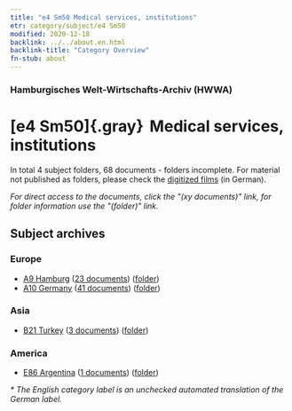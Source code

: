 ```yaml
---
title: "e4 Sm50 Medical services, institutions"
etr: category/subject/e4 Sm50
modified: 2020-12-18
backlink: ../../about.en.html
backlink-title: "Category Overview"
fn-stub: about
---
```


### Hamburgisches Welt-Wirtschafts-Archiv (HWWA)
# [e4 Sm50]{.gray}&#8201; Medical services, institutions&#160; 





In total 4 subject folders, 68 documents - folders incomplete.
For material not published as folders, please check the [digitized films](/film/h1_sh) (in German).

_For direct access to the documents, click the "(xy documents)" link, for folder information use the "(folder)" link._

## Subject archives



### Europe

- [A9 Hamburg](../../../geo/about.en.html#A9) (<a href="https://dfg-viewer.de/show/?tx_dlf[id]=https://pm20.zbw.eu/mets/sh/1409xx/140905/1535xx/153592/public.mets.en.xml" target="_blank">23 documents</a>) ([folder](http://purl.org/pressemappe20/folder/sh/140905,153592))
- [A10 Germany](../../../geo/about.en.html#A10) (<a href="https://dfg-viewer.de/show/?tx_dlf[id]=https://pm20.zbw.eu/mets/sh/1261xx/126128/1535xx/153592/public.mets.en.xml" target="_blank">41 documents</a>) ([folder](http://purl.org/pressemappe20/folder/sh/126128,153592))

### Asia

- [B21 Turkey](../../../geo/about.en.html#B21) (<a href="https://dfg-viewer.de/show/?tx_dlf[id]=https://pm20.zbw.eu/mets/sh/1411xx/141111/1535xx/153592/public.mets.en.xml" target="_blank">3 documents</a>) ([folder](http://purl.org/pressemappe20/folder/sh/141111,153592))

### America

- [E86 Argentina](../../../geo/about.en.html#E86) (<a href="https://dfg-viewer.de/show/?tx_dlf[id]=https://pm20.zbw.eu/mets/sh/1416xx/141692/1535xx/153592/public.mets.en.xml" target="_blank">1 documents</a>) ([folder](http://purl.org/pressemappe20/folder/sh/141692,153592))


_* The English category label is an unchecked automated translation of the German label._

